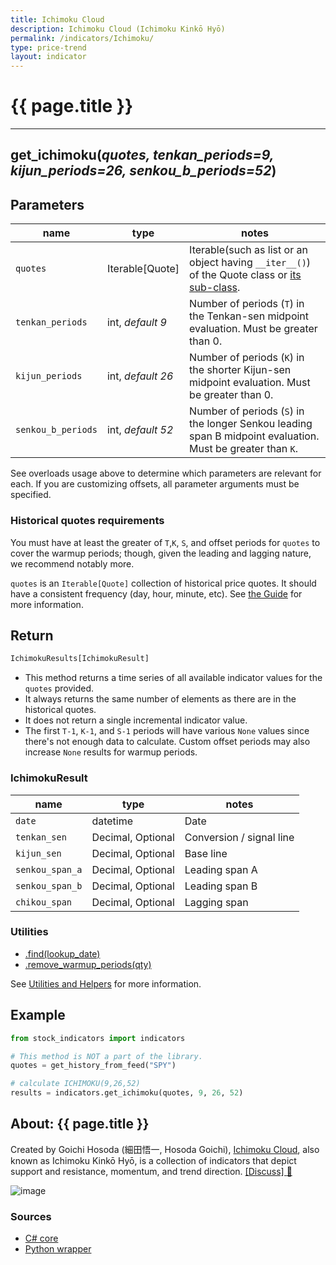 ```yaml
---
title: Ichimoku Cloud
description: Ichimoku Cloud (Ichimoku Kinkō Hyō)
permalink: /indicators/Ichimoku/
type: price-trend
layout: indicator
---
```


# {{ page.title }}
<hr>

## **get_ichimoku**(*quotes, tenkan_periods=9, kijun_periods=26, senkou_b_periods=52*)

## Parameters

| name | type | notes
| -- |-- |--
| `quotes` | Iterable[Quote] | Iterable(such as list or an object having `__iter__()`) of the Quote class or [its sub-class]({{site.baseurl}}/guide/#using-custom-quote-classes).
| `tenkan_periods` | int, *default 9* | Number of periods (`T`) in the Tenkan-sen midpoint evaluation.  Must be greater than 0.
| `kijun_periods` | int, *default 26* | Number of periods (`K`) in the shorter Kijun-sen midpoint evaluation.  Must be greater than 0.
| `senkou_b_periods` | int, *default 52* | Number of periods (`S`) in the longer Senkou leading span B midpoint evaluation.  Must be greater than `K`.

<!-- 
| `offsetPeriods` | int | Optional.  Number of periods to offset both `Senkou` and `Chikou` spans.  Must be non-negative.  Default is `kijunPeriods`.
| `senkouOffset` | int | Optional.  Number of periods to offset the `Senkou` span.  Must be non-negative.  Default is `kijunPeriods`.
| `chikouOffset` | int | Optional.  Number of periods to offset the `Chikou` span.  Must be non-negative.  Default is `kijunPeriods`. -->

See overloads usage above to determine which parameters are relevant for each.  If you are customizing offsets, all parameter arguments must be specified.

### Historical quotes requirements

You must have at least the greater of `T`,`K`, `S`, and offset periods for `quotes` to cover the warmup periods; though, given the leading and lagging nature, we recommend notably more.

`quotes` is an `Iterable[Quote]` collection of historical price quotes.  It should have a consistent frequency (day, hour, minute, etc).  See [the Guide]({{site.baseurl}}/guide/#historical-quotes) for more information.

## Return

```python
IchimokuResults[IchimokuResult]
```

- This method returns a time series of all available indicator values for the `quotes` provided.
- It always returns the same number of elements as there are in the historical quotes.
- It does not return a single incremental indicator value.
- The first `T-1`, `K-1`, and `S-1` periods will have various `None` values since there's not enough data to calculate.  Custom offset periods may also increase `None` results for warmup periods.

### IchimokuResult

| name | type | notes
| -- |-- |--
| `date` | datetime | Date
| `tenkan_sen` | Decimal, Optional | Conversion / signal line
| `kijun_sen` | Decimal, Optional | Base line
| `senkou_span_a` | Decimal, Optional | Leading span A
| `senkou_span_b` | Decimal, Optional | Leading span B
| `chikou_span` | Decimal, Optional | Lagging span

### Utilities

- [.find(lookup_date)]({{site.baseurl}}/utilities#find-indicator-result-by-date)
- [.remove_warmup_periods(qty)]({{site.baseurl}}/utilities#remove-warmup-periods)

See [Utilities and Helpers]({{site.baseurl}}/utilities#utilities-for-indicator-results) for more information.

## Example

```python
from stock_indicators import indicators

# This method is NOT a part of the library.
quotes = get_history_from_feed("SPY")

# calculate ICHIMOKU(9,26,52)
results = indicators.get_ichimoku(quotes, 9, 26, 52)
```

## About: {{ page.title }}

Created by Goichi Hosoda (細田悟一, Hosoda Goichi), [Ichimoku Cloud](https://en.wikipedia.org/wiki/Ichimoku_Kink%C5%8D_Hy%C5%8D), also known as Ichimoku Kinkō Hyō, is a collection of indicators that depict support and resistance, momentum, and trend direction.
[[Discuss] :speech_balloon:]({{site.github.base_repository_url}}/discussions/251 "Community discussion about this indicator")

![image]({{site.charturl}}/Ichimoku.png)

### Sources

- [C# core]({{site.base_sourceurl}}/e-k/Ichimoku/Ichimoku.cs)
- [Python wrapper]({{site.sourceurl}}/ichimoku.py)
